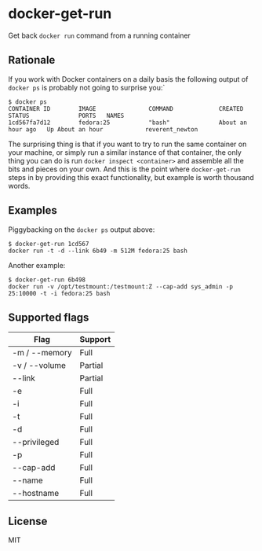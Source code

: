 # docker-get-run
Get back `docker run` command from a running container

## Rationale

If you work with Docker containers on a daily basis the following output of `docker ps` is probably not going to surprise you:` 
```
$ docker ps
CONTAINER ID        IMAGE               COMMAND             CREATED             STATUS              PORTS   NAMES
1cd567fa7d12        fedora:25           "bash"              About an hour ago   Up About an hour            reverent_newton
```
The surprising thing is that if you want to try to run the same container on your machine, or simply run a similar instance of that container, the only thing you can do is run `docker inspect <container>` and assemble all the bits and pieces on your own. And this is the point where `docker-get-run` steps in by providing this exact functionality, but example is worth thousand words.

## Examples

Piggybacking on the `docker ps` output above:
```
$ docker-get-run 1cd567
docker run -t -d --link 6b49 -m 512M fedora:25 bash
```

Another example:
```
$ docker-get-run 6b498                                                                                                     
docker run -v /opt/testmount:/testmount:Z --cap-add sys_admin -p 25:10000 -t -i fedora:25 bash
```

## Supported flags

| Flag | Support |
|------|---------|
| -m / --memory | Full |
| -v / --volume | Partial |
| --link | Partial |
| -e | Full |
| -i | Full |
| -t | Full |
| -d | Full |
| --privileged | Full |
| -p | Full |
| --cap-add | Full |
| --name | Full |
| --hostname | Full |

## License

MIT
